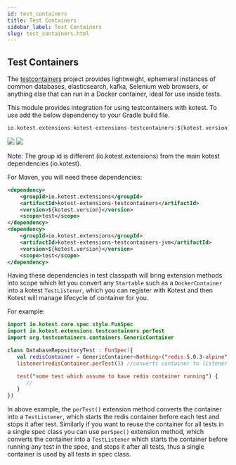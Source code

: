 ```yaml
---
id: test_containers
title: Test Containers
sidebar_label: Test Containers
slug: test_containers.html
---
```




## Test Containers

The [testcontainers](https://github.com/testcontainers/testcontainers-java) project provides lightweight, ephemeral instances of common databases, elasticsearch, kafka, Selenium web browsers, or anything else that can run in a Docker container, ideal for use inside tests.

This module provides integration for using testcontainers with kotest. 
To use add the below dependency to your Gradle build file.

```groovy
io.kotest.extensions:kotest-extensions-testcontainers:${kotest.version}
```

[<img src="https://img.shields.io/maven-central/v/io.kotest.extensions/kotest-extensions-testcontainers.svg?label=latest%20release"/>](http://search.maven.org/#search|ga|1|kotest-extensions-testcontainers)
[<img src="https://img.shields.io/nexus/s/https/oss.sonatype.org/io.kotest.extensions/kotest-extensions-testcontainers.svg?label=latest%20snapshot"/>](https://oss.sonatype.org/content/repositories/snapshots/io/kotest/extensions/kotest-extensions-testcontainers/)

Note: The group id is different (io.kotest.extensions) from the main kotest dependencies (io.kotest).

For Maven, you will need these dependencies:

```xml
<dependency>
    <groupId>io.kotest.extensions</groupId>
    <artifactId>kotest-extensions-testcontainers</artifactId>
    <version>${kotest.version}</version>
    <scope>test</scope>
</dependency>
<dependency>
    <groupId>io.kotest.extensions</groupId>
    <artifactId>kotest-extensions-testcontainers-jvm</artifactId>
    <version>${kotest.version}</version>
    <scope>test</scope>
</dependency>
```


Having these dependencies in test classpath will bring extension methods into scope which let you convert any `Startable` such as a `DockerContainer` into a kotest `TestListener`, which you can register with Kotest and then Kotest will manage lifecycle of container for you.

For example:

```kotlin
import io.kotest.core.spec.style.FunSpec
import io.kotest.extensions.testcontainers.perTest
import org.testcontainers.containers.GenericContainer

class DatabaseRepositoryTest : FunSpec({
   val redisContainer = GenericContainer<Nothing>("redis:5.0.3-alpine")
   listener(redisContainer.perTest()) //converts container to listener and registering it with Kotest.

   test("some test which assume to have redis container running") {
      //
   }
})
```

In above example, the ```perTest()``` extension method converts the container into a ```TestListener```, which starts the
redis container before each test and stops it after test. Similarly if you want to reuse the container for all tests
in a single spec class you can use ```perSpec()``` extension method, which converts the container into a ```TestListener```
which starts the container before running any test in the spec, and stops it after all tests, thus a single container is
used by all tests in spec class.
